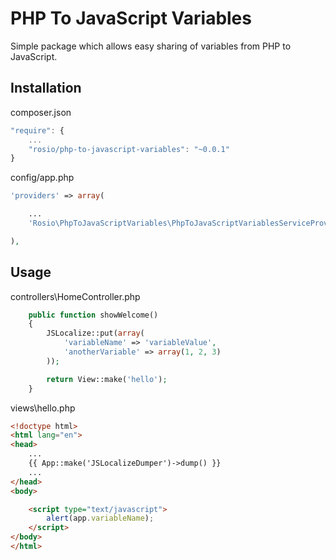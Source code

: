 PHP To JavaScript Variables
===

Simple package which allows easy sharing of variables from PHP to JavaScript.


Installation
---

composer.json

```javascript
"require": {
	...
	"rosio/php-to-javascript-variables": "~0.0.1"
}
```

config/app.php
```php
'providers' => array(

	...
	'Rosio\PhpToJavaScriptVariables\PhpToJavaScriptVariablesServiceProvider',

),
```

Usage
---

controllers\HomeController.php
```php
	public function showWelcome()
	{
		JSLocalize::put(array(
			'variableName' => 'variableValue',
			'anotherVariable' => array(1, 2, 3)
		));

		return View::make('hello');
	}
```

views\hello.php
```html
<!doctype html>
<html lang="en">
<head>
	...
	{{ App::make('JSLocalizeDumper')->dump() }}
	...
</head>
<body>

	<script type="text/javascript">
		alert(app.variableName);
	</script>
</body>
</html>
```